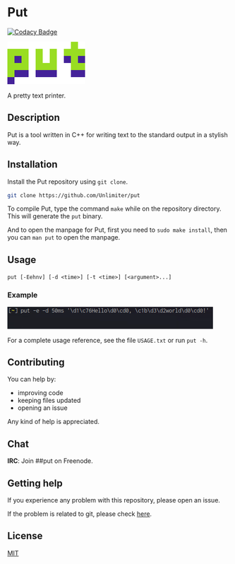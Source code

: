 # Put

[![Codacy Badge](https://api.codacy.com/project/badge/Grade/cb82be2b4aa54fa59cf65e7a14c92909)](https://app.codacy.com/app/unlimiter/put?utm_source=github.com&utm_medium=referral&utm_content=Unlimiter/put&utm_campaign=Badge_Grade_Dashboard)

![Put logo](logo.png)

A pretty text printer.

## Description

Put is a tool written in C++ for writing text to the standard output in a stylish way.

## Installation

Install the Put repository using `git clone`.

```bash
git clone https://github.com/Unlimiter/put
```

To compile Put, type the command `make` while on the repository directory. This will generate the `put` binary.

And to open the manpage for Put, first you need to `sudo make install`, then you can `man put` to open the manpage.

## Usage

`put [-Eehnv] [-d <time>] [-t <time>] [<argument>...]`

### Example

![GIF demo](demo.gif)

For a complete usage reference, see the file `USAGE.txt` or run `put -h`.

## Contributing

You can help by:
- improving code
- keeping files updated
- opening an issue

Any kind of help is appreciated.

## Chat

**IRC**: Join ##put on Freenode.

## Getting help
If you experience any problem with this repository, please open an issue.

If the problem is related to git, please check [here](https://git-scm.com/community).

## License
[MIT](https://choosealicense.com/licenses/mit/)
